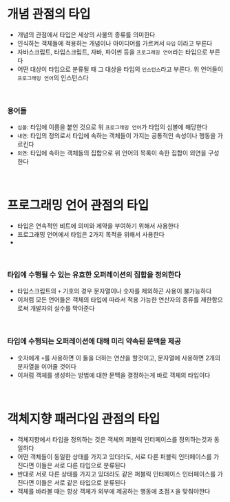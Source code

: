 # 개념 관점의 타입

- 개념의 관점에서 타입은 세상의 사물의 종류를 의미한다
- 인식하는 객체들에 적용하는 개념이나 아이디어를 가르켜서 `타입` 이라고 부른다
- 자바스크립트, 타입스크립트, 자바, 파이썬 등을 `프로그래밍 언어`라는 타입으로 부른다
- 어떤 대상이 타입으로 분류될 때 그 대상을 타입의 `인스턴스`라고 부른다. 위 언어들이 `프로그래밍 언어`의 인스턴스다

<br>

### 용어들

- `심볼`: 타입에 이름을 붙인 것으로 위 `프로그래밍 언어`가 타입의 심볼에 해당한다
- `내연`: 타입의 정의로서 타입에 속하는 객체들이 가지는 공통적인 속성이나 행동을 가르킨다
- `외연`: 타입에 속하는 객체들의 집합으로 위 언어의 목록이 속한 집합이 외연을 구성한다

<br>

# 프로그래밍 언어 관점의 타입

- 타입은 연속적인 비트에 의미와 제약을 부여하기 위해서 사용한다
- 프로그래밍 언어에서 타입은 2가지 목적을 위해서 사용한다
-

<br>

### 타입에 수행될 수 있는 유효한 오퍼레이션의 집합을 정의한다

- 타입스크립트의 `+` 기호의 경우 문자열이나 숫자를 제외하곤 사용이 불가능하다
- 이처럼 모든 언어들은 객체의 타입에 따라서 적용 가능한 연산자의 종류를 제한함으로써 개발자의 실수를 막아준다

<br>

### 타입에 수행되는 오퍼레이션에 대해 미리 약속된 문맥을 제공

- 숫자에게 `+`를 사용하면 이 둘을 더하는 연산을 할것이고, 문자열에 사용하면 2개의 문자열을 이어줄 것이다
- 이처럼 객체를 생성하는 방법에 대한 문맥을 결정하는게 바로 객체의 타입이다

<br>

# 객체지향 패러다임 관점의 타입

- 객체지향에서 타입을 정의하는 것은 객체의 퍼블릭 인터페이스를 정의하는것과 동일하다
- 어떤 객체들이 동일한 상태를 가지고 있더라도, 서로 다른 퍼블릭 인터페이스를 가진다면 이들은 서로 다른 타입으로 분류된다
- 반대로 서로 다른 상태를 가지고 있더라도 같은 퍼블릭 인터페이스 인터페이스를 가진다면 이들은 서로 같은 타입으로 분류된다
- 객체를 바라볼 때는 항상 객체가 외부에 제공하는 행동에 초점ㅈ을 맞춰야한다
